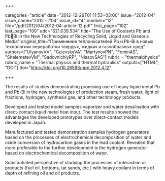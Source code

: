 +++

categories="article"
date="2012-12-29T01:11:53+03:00"
issue="2012-04"
issue_name="2012 - #04"
issue_id="4"
number="12"
file="/pdf/2012/04/2012-04-article-12.pdf"
first_page="102"
last_page="109"
udc="621.039.534"
title="The Use of Coolants Pb and PbBi in the New Technologies of Recycling Solid, Liquid and Gaseous Media"
original_title="Применение теплоносителей Pb и Pb-Bi в новых технологиях переработки твердых, жидких и газообразных сред"
authors=["UlyanovVV", "GulevskyVA", "MartynovPN", "FominAS", "ShelemetevVM", "SadovnichiyRP", "NiasovSAS"]
rubric = "thermalphysics"
rubric_name = "Thermal physics and thermal hydraulics"
outputs=["HTML", "DOI"]
doi="https://doi.org/10.26583/npe.2012.4.12"

+++

The results of studies demonstrating promising use of heavy liquid metal Pb and Pb-Bi in the new technologies of production steam, fresh water, light oil fractions, hydrogen, synthesis gas, and other technology products.

Developed and tested model samples vaporizer and water desalination with direct-contact liquid metal heat input. The test results showed the advantages the developed prototypes over direct-contact models developed in Japan.

Manufactured and tested demonstration samples hydrogen generators based on the processes of electrochemical decomposition of water and oxide conversion of hydrocarbon gases in the lead coolant. Revealed that more preferable to the further development is the hydrogen generator based on electrochemical decomposition of water.

Substantiated perspective of studying the processes of interaction oil products (fuel oil, bottoms, tar sands, etc.) with heavy coolant in terms of depth of refining oil and oil products.